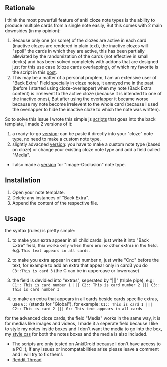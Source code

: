 ## Rationale

I think the most powerfull feature of anki cloze note types is the ability to produce multiple cards from a single note easily, But this comes with 2 main downsides (in my opinion):

1. Because only one (or some) of the clozes are active in each card (inactive clozes are rendered in plain text), the inactive clozes will "spoil" the cards in which they are active, this has been partially alleviated by the randomization of the cards (not effective in small decks) and has been solved completely with addons that are designed just for this use case (cloze cards overlapping), of which my favorite is the script in this [post](https://www.reddit.com/r/Anki/comments/116nky2/simple_cloze_overlapper_template_for_anki_21/).
2. This may be a matter of a personal proplem, I am an extensive user of "Back Extra" Field specially in cloze notes, it annoyed me in the past (before I started using cloze-overlapper) when my note (Back Extra content) is irrelevent to the active cloze (because it is intended to one of the inactive ones), But after using the overlapper it became worse because my note become irrelevent to the whole card (because I used the overlapper to hide the inactive cloze to which the note was written).

So to solve this issue I wrote this simple js [scripts](https://github.com/Ammar-Husain/anki-custom-media-and-notes/) that goes into the back template, I made 2 versions of it:

1. a ready-to-go [version](./cloze-back-ready.html): can be paste it directly into your "cloze" note type, no need to make a custom note type.
2. slightly advacned [version](./cloze-back-advanced.html): you have to make a custom note type (based on cloze) or change your existing cloze note type and add a field called "Media".

- I also made a [version](./image-occlusion-back.html) for "Image-Occlusion" note type.

## Installation

1. Open your note template.
2. Delete any instances of "Back Extra".
3. Append the content of the respective file.

## Usage

the syntax (rules) is pretty simple:

1. to make your extra appear in all child cards: just write it into "Back Extra" field, this works only when there are no other extras in the field, e.g.
   `This text appears in all cards`.
2. to make you extra appear in card number n, just write "Cn::" before the text, for example to add an extra that appear only in card3 you do `C3::This is card 3` (the C can be in uppercase or lowercase)
3. the field is devidied into "extras", seperated by "|||" (triple pipe), e.g:<br>
   `C1:: This is card number 1 |||
C2:: This is card number 2 |||
C3:: This is card number 3`

4. to make an extra that appears in all cards beside cards specific extras, use `G::` (stands for "Global"), for example:
   `C1:: This is card 1 |||
C2:: This is card 2 |||
G:: This text appears in all cards `

for the advanced cloze cards, the field "Media" works in the same way, it is for medias like images and videos, I made it a seperate field because I like to style my notes inside boxes and I don't want the media to go into the box, my [style.css](./style.css) for both the notes boxes and the media is also included.

- The scripts are only tested on AnkiDroid because I don't have access to a PC :(, If any issues or incompatabilities arise please leave a comment and I will try to fix them!.
- [Reddit Thread]()

